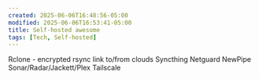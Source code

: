 ```yaml
---
created: 2025-06-06T16:48:56-05:00
modified: 2025-06-06T16:53:41-05:00
title: Self-hosted awesome
tags: [Tech, Self-hosted]
---
```


Rclone - encrypted rsync link to/from clouds
Syncthing
Netguard
NewPipe
Sonar/Radar/Jackett/Plex
Tailscale
